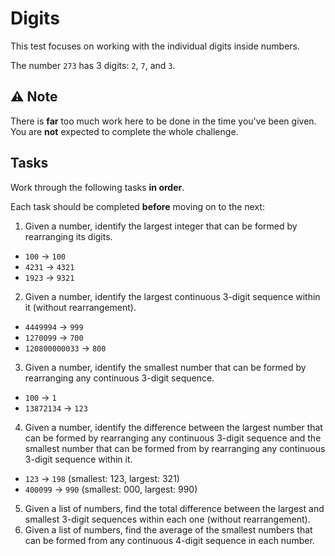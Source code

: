 # Digits

This test focuses on working with the individual digits inside numbers.

The number `273` has 3 digits: `2`, `7`, and `3`.

## ⚠️ Note

There is **far** too much work here to be done in the time you've been given. You are **not** expected to complete the whole challenge. 

## Tasks

Work through the following tasks **in order**. 

Each task should be completed **before** moving on to the next:

1. Given a number, identify the largest integer that can be formed by rearranging its digits.
  - `100` -> `100`
  - `4231` -> `4321`
  - `1923` -> `9321`
2. Given a number, identify the largest continuous 3-digit sequence within it (without rearrangement).
  - `4449994` -> `999`
  - `1270099` -> `700`
  - `120800000033` -> `800`
3. Given a number, identify the smallest number that can be formed by rearranging any continuous 3-digit sequence.
  - `100` -> `1`
  - `13872134` -> `123`
4. Given a number, identify the difference between the largest number that can be formed by rearranging any continuous 3-digit sequence and the smallest number that can be formed from by rearranging any continuous 3-digit sequence within it.
  - `123` -> `198` (smallest: 123, largest: 321)
  - `400099` -> `990` (smallest: 000, largest: 990)   
5. Given a list of numbers, find the total difference between the largest and smallest 3-digit sequences within each one (without rearrangement).
6. Given a list of numbers, find the average of the smallest numbers that can be formed from any continuous 4-digit sequence in each number.

